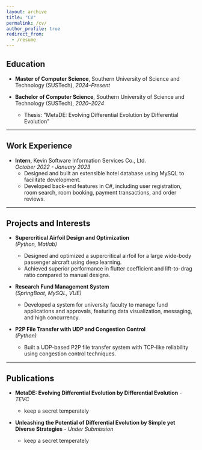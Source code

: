 ```yaml
---
layout: archive
title: "CV"
permalink: /cv/
author_profile: true
redirect_from:
  - /resume
---
```


## Education

- **Master of Computer Science**, Southern University of Science and Technology (SUSTech), _2024–Present_


- **Bachelor of Computer Science**, Southern University of Science and Technology (SUSTech), _2020–2024_
  - Thesis: "MetaDE: Evolving Differential Evolution by Differential Evolution"


---

## Work Experience

- **Intern**, Kevin Software Information Services Co., Ltd.  
  _October 2022 - January 2023_
  - Designed and built an extensible hotel database using MySQL to facilitate development.
  - Developed back-end features in C#, including user registration, room search, room booking, payment transactions, and order reviews.


---

## Projects and Interests

- **Supercritical Airfoil Design and Optimization**  
  _(Python, Matlab)_
  - Designed and optimized a supercritical airfoil for a large wide-body passenger aircraft using deep learning.
  - Achieved superior performance in flutter coefficient and lift-to-drag ratio compared to manual designs.

- **Research Fund Management System**  
  _(SpringBoot, MySQL, VUE)_
  - Developed a system for university faculty to manage fund applications and approvals, featuring data visualization, messaging, and high concurrency.

- **P2P File Transfer with UDP and Congestion Control**  
  _(Python)_
  - Built a UDP-based P2P file transfer system with TCP-like reliability using congestion control techniques.


---

## Publications

- **MetaDE: Evolving Differential Evolution by Differential Evolution** - _TEVC_
  - keep a secret temperately

- **Unleashing the Potential of Differential Evolution by Simple yet Diverse Strategies** - _Under Submission_
  - keep a secret temperately
